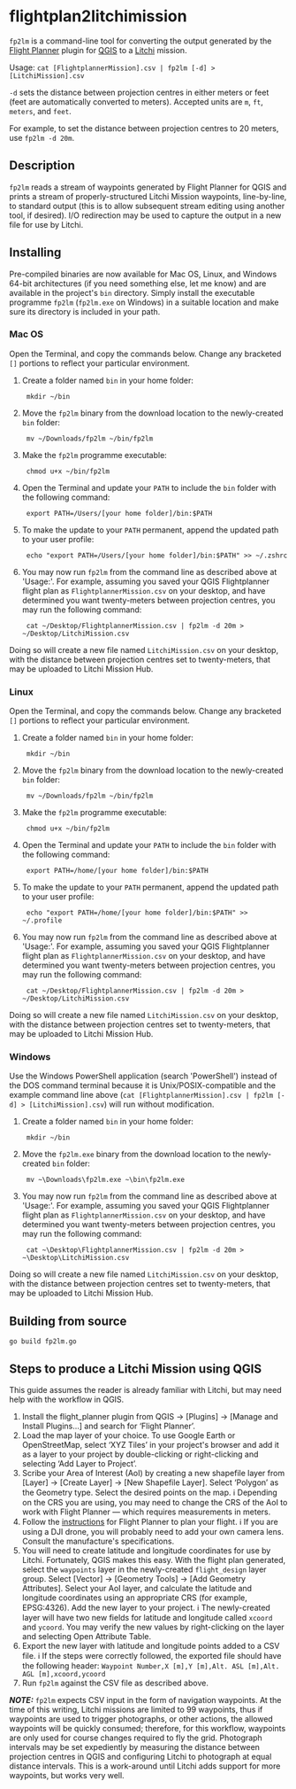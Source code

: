 # flightplan2litchimission
`fp2lm` is a command-line tool for converting the output generated by the [Flight Planner](https://github.com/JMG30/flight_planner) plugin for [QGIS](https://www.qgis.org/en/site/) to a [Litchi](https://flylitchi.com) mission.

Usage: `cat [FlightplannerMission].csv | fp2lm [-d] > [LitchiMission].csv`

`-d` sets the distance between projection centres in either meters or feet (feet are automatically converted to meters).  Accepted units are `m`, `ft`, `meters`, and `feet`.

For example, to set the distance between projection centres to 20 meters, use `fp2lm -d 20m`.

## Description

`fp2lm` reads a stream of waypoints generated by Flight Planner for QGIS and prints a stream of properly-structured Litchi Mission waypoints, line-by-line, to standard output (this is to allow subsequent stream editing using another tool, if desired).  I/O redirection may be used to capture the output in a new file for use by Litchi.

## Installing

Pre-compiled binaries are now available for Mac OS, Linux, and Windows 64-bit architectures (if you need something else, let me know) and are available in the project's `bin` directory.  Simply install the executable programme `fp2lm` (`fp2lm.exe` on Windows) in a suitable location and make sure its directory is included in your path.

### Mac OS

Open the Terminal, and copy the commands below.  Change any bracketed `[]` portions to reflect your particular environment.

1) Create a folder named `bin` in your home folder:


        mkdir ~/bin


2) Move the `fp2lm` binary from the download location to the newly-created `bin` folder:


        mv ~/Downloads/fp2lm ~/bin/fp2lm


3) Make the `fp2lm` programme executable:


        chmod u+x ~/bin/fp2lm


4) Open the Terminal and update your `PATH` to include the `bin` folder with the following command:


        export PATH=/Users/[your home folder]/bin:$PATH


5) To make the update to your `PATH` permanent, append the updated path to your user profile:


        echo "export PATH=/Users/[your home folder]/bin:$PATH" >> ~/.zshrc


6) You may now run `fp2lm` from the command line as described above at 'Usage:'.  For example, assuming you saved your QGIS Flightplanner flight plan as `FlightplannerMission.csv` on your desktop, and have determined you want twenty-meters between projection centres, you may run the following command:


        cat ~/Desktop/FlightplannerMission.csv | fp2lm -d 20m > ~/Desktop/LitchiMission.csv


Doing so will create a new file named `LitchiMission.csv` on your desktop, with the distance between projection centres set to twenty-meters, that may be uploaded to Litchi Mission Hub.

### Linux

Open the Terminal, and copy the commands below.  Change any bracketed `[]` portions to reflect your particular environment.

1) Create a folder named `bin` in your home folder:


        mkdir ~/bin


2) Move the `fp2lm` binary from the download location to the newly-created `bin` folder:


        mv ~/Downloads/fp2lm ~/bin/fp2lm


3) Make the `fp2lm` programme executable:


        chmod u+x ~/bin/fp2lm


4) Open the Terminal and update your `PATH` to include the `bin` folder with the following command:


        export PATH=/home/[your home folder]/bin:$PATH


5) To make the update to your `PATH` permanent, append the updated path to your user profile:


        echo "export PATH=/home/[your home folder]/bin:$PATH" >> ~/.profile


6) You may now run `fp2lm` from the command line as described above at 'Usage:'.  For example, assuming you saved your QGIS Flightplanner flight plan as `FlightplannerMission.csv` on your desktop, and have determined you want twenty-meters between projection centres, you may run the following command:


        cat ~/Desktop/FlightplannerMission.csv | fp2lm -d 20m > ~/Desktop/LitchiMission.csv


Doing so will create a new file named `LitchiMission.csv` on your desktop, with the distance between projection centres set to twenty-meters, that may be uploaded to Litchi Mission Hub.

### Windows

Use the Windows PowerShell application (search 'PowerShell') instead of the DOS command terminal because it is Unix/POSIX-compatible and the example command line above (`cat [FlightplannerMission].csv | fp2lm [-d] > [LitchiMission].csv`) will run without modification.

1) Create a folder named `bin` in your home folder:


        mkdir ~/bin


2) Move the `fp2lm.exe` binary from the download location to the newly-created `bin` folder:


        mv ~\Downloads\fp2lm.exe ~\bin\fp2lm.exe


3) You may now run `fp2lm` from the command line as described above at 'Usage:'.  For example, assuming you saved your QGIS Flightplanner flight plan as `FlightplannerMission.csv` on your desktop, and have determined you want twenty-meters between projection centres, you may run the following command:


        cat ~\Desktop\FlightplannerMission.csv | fp2lm -d 20m > ~\Desktop\LitchiMission.csv


Doing so will create a new file named `LitchiMission.csv` on your desktop, with the distance between projection centres set to twenty-meters, that may be uploaded to Litchi Mission Hub.


<!-- 1) Follow the instructions [here](https://learn.microsoft.com/en-us/previous-versions/office/developer/sharepoint-2010/ee537574(v=office.14)) for installing a programme for use by the Windows command line. -->



## Building from source

`go build fp2lm.go`

## Steps to produce a Litchi Mission using QGIS

This guide assumes the reader is already familiar with Litchi, but may need help with the workflow in QGIS.

1) Install the flight_planner plugin from QGIS → [Plugins] → [Manage and Install Plugins...] and search for ‘Flight Planner’.
2) Load the map layer of your choice.  To use Google Earth or OpenStreetMap, select ‘XYZ Tiles’ in your project's browser and add it as a layer to your project by double-clicking or right-clicking and selecting ‘Add Layer to Project’.
3) Scribe your Area of Interest (AoI) by creating a new shapefile layer from [Layer] → [Create Layer] → [New Shapefile Layer].  Select ‘Polygon’ as the Geometry type.  Select the desired points on the map. ℹ️ Depending on the CRS you are using, you may need to change the CRS of the AoI to work with Flight Planner — which requires measurements in meters.
4) Follow the [instructions](https://github.com/JMG30/flight_planner/wiki/Guide) for Flight Planner to plan your flight.  ℹ️ If you are using a DJI drone, you will probably need to add your own camera lens.  Consult the manufacture's specifications.
5) You will need to create latitude and longitude coordinates for use by Litchi.  Fortunately, QGIS makes this easy. With the flight plan generated, select the `waypoints` layer in the newly-created `flight_design` layer group.  Select [Vector] → [Geometry Tools] → [Add Geometry Attributes].  Select your AoI layer, and calculate the latitude and longitude coordinates using an appropriate CRS (for example, EPSG:4326).  Add the new layer to your project.  ℹ️ The newly-created layer will have two new fields for latitude and longitude called `xcoord` and `ycoord`.  You may verify the new values by right-clicking on the layer and selecting Open Attribute Table.
6) Export the new layer with latitude and longitude points added to a CSV file. ℹ️ If the steps were correctly followed, the exported file should have the following header: `️Waypoint Number,X [m],Y [m],Alt. ASL [m],Alt. AGL [m],xcoord,ycoord`
7) Run `fp2lm` against the CSV file as described above.

**_NOTE:_** `fp2lm` expects CSV input in the form of navigation waypoints.  At the time of this writing, Litchi missions are limited to 99 waypoints, thus if waypoints are used to trigger photographs, or other actions, the allowed waypoints will be quickly consumed; therefore, for this workflow, waypoints are only used for course changes required to fly the grid.  Photograph intervals may be set expediently by measuring the distance between projection centres in QGIS and configuring Litchi to photograph at equal distance intervals.  This is a work-around until Litchi adds support for more waypoints, but works very well.
